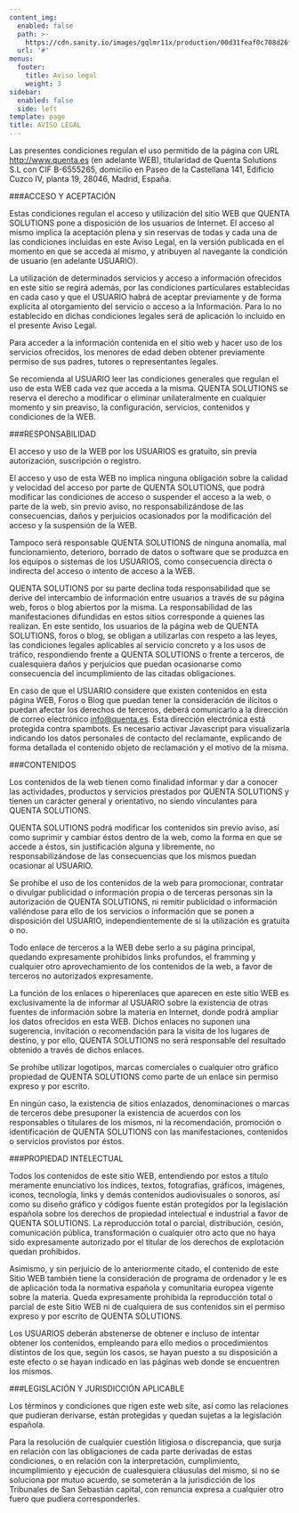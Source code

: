 ```yaml
---
content_img:
  enabled: false
  path: >-
    https://cdn.sanity.io/images/gqlmr11x/production/00d31feaf0c708d26f5bb7a2921b0374b503f8dc-1248x600.jpg
  url: '#'
menus:
  footer:
    title: Aviso legal
    weight: 3
sidebar:
  enabled: false
  side: left
template: page
title: AVISO LEGAL
---
```

Las presentes condiciones regulan el uso permitido de la página con URL http://www.quenta.es (en adelante WEB), titularidad de Quenta Solutions S.L con CIF B-6555265, domicilio en Paseo de la Castellana 141, Edificio Cuzco IV, planta 19, 28046, Madrid, España.

###ACCESO Y ACEPTACIÓN

Estas condiciones regulan el acceso y utilización del sitio WEB que QUENTA SOLUTIONS pone a disposición de los usuarios de Internet. El acceso al mismo implica la aceptación plena y sin reservas de todas y cada una de las condiciones incluidas en este Aviso Legal, en la versión publicada en el momento en que se acceda al mismo, y atribuyen al navegante la condición de usuario (en adelante USUARIO).

La utilización de determinados servicios y acceso a información ofrecidos en este sitio se regirá además, por las condiciones particulares establecidas en cada caso y que el USUARIO habrá de aceptar previamente y de forma explícita al otorgamiento del servicio o acceso a la Información. Para lo no establecido en dichas condiciones legales será de aplicación lo incluido en el presente Aviso Legal.

Para acceder a la información contenida en el sitio web y hacer uso de los servicios ofrecidos, los menores de edad deben obtener previamente permiso de sus padres, tutores o representantes legales.

Se recomienda al USUARIO leer las condiciones generales que regulan el uso de esta WEB cada vez que acceda a la misma.
QUENTA SOLUTIONS se reserva el derecho a modificar o eliminar unilateralmente en cualquier momento y sin preaviso, la configuración, servicios, contenidos y condiciones de la WEB.

###RESPONSABILIDAD

El acceso y uso de la WEB por los USUARIOS es gratuito, sin previa autorización, suscripción o registro.

El acceso y uso de esta WEB no implica ninguna obligación sobre la calidad y velocidad del acceso por parte de QUENTA SOLUTIONS, que podrá modificar las condiciones de acceso o suspender el acceso a la web, o parte de la web, sin previo aviso, no responsabilizándose de las consecuencias, daños y perjuicios ocasionados por la modificación del acceso y la suspensión de la WEB.

Tampoco será responsable QUENTA SOLUTIONS de ninguna anomalía, mal funcionamiento, deterioro, borrado de datos o software que se produzca en los equipos o sistemas de los USUARIOS, como consecuencia directa o indirecta del acceso o intento de acceso a la WEB.

QUENTA SOLUTIONS por su parte declina toda responsabilidad que se derive del intercambio de información entre usuarios a través de su página web, foros o blog abiertos por la misma. La responsabilidad de las manifestaciones difundidas en estos sitios corresponde a quienes las realizan. En este sentido, los usuarios de la página web de QUENTA SOLUTIONS, foros o blog, se obligan a utilizarlas con respeto a las leyes, las condiciones legales aplicables al servicio concreto y a los usos de tráfico, respondiendo frente a QUENTA SOLUTIONS o frente a terceros, de cualesquiera daños y perjuicios que puedan ocasionarse como consecuencia del incumplimiento de las citadas obligaciones.

En caso de que el USUARIO considere que existen contenidos en esta página WEB, Foros o Blog que puedan tener la consideración de ilícitos o puedan afectar los derechos de terceros, deberá comunicarlo a la dirección de correo electrónico info@quenta.es. Esta dirección electrónica está protegida contra spambots. Es necesario activar Javascript para visualizarla indicando los datos personales de contacto del reclamante, explicando de forma detallada el contenido objeto de reclamación y el motivo de la misma.

###CONTENIDOS

Los contenidos de la web tienen como finalidad informar y dar a conocer las actividades, productos y servicios prestados por QUENTA SOLUTIONS y tienen un carácter general y orientativo, no siendo vinculantes para QUENTA SOLUTIONS.

QUENTA SOLUTIONS podrá modificar los contenidos sin previo aviso, así como suprimir y cambiar éstos dentro de la web, como la forma en que se accede a éstos, sin justificación alguna y libremente, no responsabilizándose de las consecuencias que los mismos puedan ocasionar al USUARIO.

Se prohíbe el uso de los contenidos de la web para promocionar, contratar o divulgar publicidad o información propia o de terceras personas sin la autorización de QUENTA SOLUTIONS, ni remitir publicidad o información valiéndose para ello de los servicios o información que se ponen a disposición del USUARIO, independientemente de si la utilización es gratuita o no.

Todo enlace de terceros a la WEB debe serlo a su página principal, quedando expresamente prohibidos links profundos, el framming y cualquier otro aprovechamiento de los contenidos de la web, a favor de terceros no autorizados expresamente.

La función de los enlaces o hiperenlaces que aparecen en este sitio WEB es exclusivamente la de informar al USUARIO sobre la existencia de otras fuentes de información sobre la materia en Internet, donde podrá ampliar los datos ofrecidos en esta WEB. Dichos enlaces no suponen una sugerencia, invitación o recomendación para la visita de los lugares de destino, y por ello, QUENTA SOLUTIONS no será responsable del resultado obtenido a través de dichos enlaces.

Se prohíbe utilizar logotipos, marcas comerciales o cualquier otro gráfico propiedad de QUENTA SOLUTIONS como parte de un enlace sin permiso expreso y por escrito.

En ningún caso, la existencia de sitios enlazados, denominaciones o marcas de terceros debe presuponer la existencia de acuerdos con los responsables o titulares de los mismos, ni la recomendación, promoción o identificación de QUENTA SOLUTIONS con las manifestaciones, contenidos o servicios provistos por éstos.

###PROPIEDAD INTELECTUAL

Todos los contenidos de este sitio WEB, entendiendo por estos a título meramente enunciativo los índices, textos, fotografías, gráficos, imágenes, iconos, tecnología, links y demás contenidos audiovisuales o sonoros, así como su diseño gráfico y códigos fuente están protegidos por la legislación española sobre los derechos de propiedad intelectual e industrial a favor de QUENTA SOLUTIONS. La reproducción total o parcial, distribución, cesión, comunicación pública, transformación o cualquier otro acto que no haya sido expresamente autorizado por el titular de los derechos de explotación quedan prohibidos.

Asimismo, y sin perjuicio de lo anteriormente citado, el contenido de este Sitio WEB también tiene la consideración de programa de ordenador y le es de aplicación toda la normativa española y comunitaria europea vigente sobre la materia. Queda expresamente prohibida la reproducción total o parcial de este Sitio WEB ni de cualquiera de sus contenidos sin el permiso expreso y por escrito de QUENTA SOLUTIONS.

Los USUARIOS deberán abstenerse de obtener e incluso de intentar obtener los contenidos, empleando para ello medios o procedimientos distintos de los que, según los casos, se hayan puesto a su disposición a este efecto o se hayan indicado en las páginas web donde se encuentren los mismos.

###LEGISLACIÓN Y JURISDICCIÓN APLICABLE

Los términos y condiciones que rigen este web site, así como las relaciones que pudieran derivarse, están protegidas y quedan sujetas a la legislación española.

Para la resolución de cualquier cuestión litigiosa o discrepancia, que surja en relación con las obligaciones de cada parte derivadas de estas condiciones, o en relación con la interpretación, cumplimiento, incumplimiento y ejecución de cualesquiera cláusulas del mismo, si no se soluciona por mutuo acuerdo, se someterán a la jurisdicción de los Tribunales de San Sebastián capital, con renuncia expresa a cualquier otro fuero que pudiera corresponderles.

